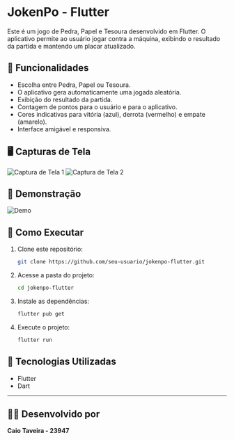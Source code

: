 # JokenPo - Flutter

Este é um jogo de Pedra, Papel e Tesoura desenvolvido em Flutter. O aplicativo permite ao usuário jogar contra a máquina, exibindo o resultado da partida e mantendo um placar atualizado.

## 📌 Funcionalidades
- Escolha entre Pedra, Papel ou Tesoura.
- O aplicativo gera automaticamente uma jogada aleatória.
- Exibição do resultado da partida.
- Contagem de pontos para o usuário e para o aplicativo.
- Cores indicativas para vitória (azul), derrota (vermelho) e empate (amarelo).
- Interface amigável e responsiva.

## 🖥️ Capturas de Tela
![Captura de Tela 1](images/captura1.png)
![Captura de Tela 2](images/captura2.png)

## 🎥 Demonstração
![Demo](images/demo.gif)

## 📂 Como Executar
1. Clone este repositório:
   ```bash
   git clone https://github.com/seu-usuario/jokenpo-flutter.git
   ```
2. Acesse a pasta do projeto:
   ```bash
   cd jokenpo-flutter
   ```
3. Instale as dependências:
   ```bash
   flutter pub get
   ```
4. Execute o projeto:
   ```bash
   flutter run
   ```

## 🚀 Tecnologias Utilizadas
- Flutter
- Dart

---

## 👨‍🎓 Desenvolvido por

**Caio Taveira - 23947**
